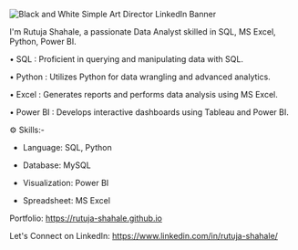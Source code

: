 ![Black and White Simple Art Director LinkedIn Banner](https://github.com/user-attachments/assets/b83f38f1-c31c-4302-9524-09ad8ad51e1c)

I'm Rutuja Shahale, a passionate Data Analyst skilled in SQL, MS Excel, Python, Power BI.

• SQL : Proficient in querying and manipulating data with SQL.

• Python : Utilizes Python for data wrangling and advanced analytics.

• Excel : Generates reports and performs data analysis using MS Excel.

• Power BI : Develops interactive dashboards using Tableau and Power BI.


⚙️ Skills:-

- Language: SQL, Python

- Database: MySQL

- Visualization: Power BI

- Spreadsheet: MS Excel

Portfolio: https://rutuja-shahale.github.io

Let's Connect on LinkedIn: https://www.linkedin.com/in/rutuja-shahale/


<!---
rutuja-shahale/rutuja-shahale is a ✨ special ✨ repository because its `README.md` (this file) appears on your GitHub profile.
You can click the Preview link to take a look at your changes.
--->
